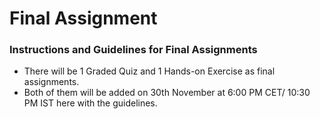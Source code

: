 # Final Assignment

### Instructions and Guidelines for Final Assignments

* There will be 1 Graded Quiz and 1 Hands-on Exercise as final assignments.
* Both of them will be added on 30th November at 6:00 PM CET/ 10:30 PM IST here with the guidelines.
